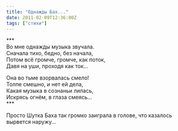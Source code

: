 ```yaml
---
title: "Однажды Бах..."
date: 2011-02-09T12:36:00Z
tags: ["стихи"]
---
```


\*\*\*   
Во мне однажды музыка звучала.  
Сначала тихо, бедно, без начала,  
Потом всё громче, громче, как поток,  
Давя на уши, проходя как ток...

Она во тьме взорвалась смело!  
Толпе смешно, и нет ей дела,  
Какая музыка в сознаньи лилась,  
Искрясь огнём, в глаза смеясь...  
\*\*\*

Просто Шутка Баха так громко заиграла в голове, что казалось вырвется наружу...  
